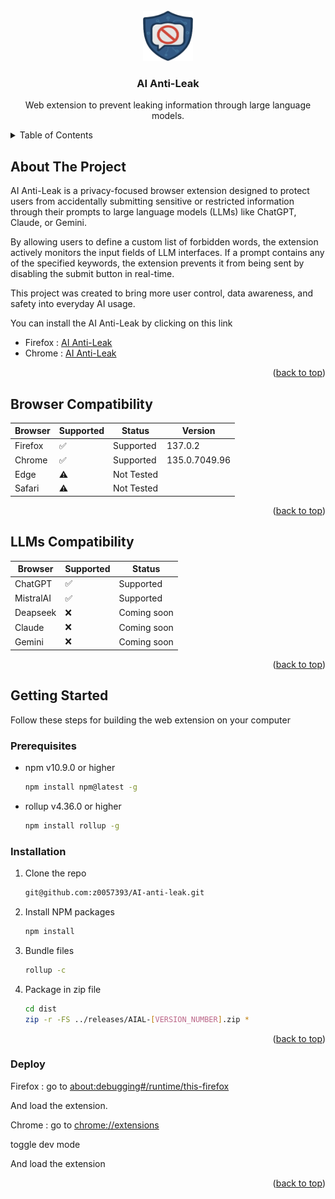 <br />
<div align="center">
  <a href="https://github.com/z0057393/AI-anti-leak">
    <img src="images/base-icon.png" alt="Logo" width="80" height="80">
  </a>

  <h3 align="center">AI Anti-Leak</h3>

  <p align="center">
    Web extension to prevent leaking information through large language models.
    <br />
  </p>
</div>

<details>
  <summary>Table of Contents</summary>
  <ol>
    <li>
      <a href="#about-the-project">About The Project</a>
    </li>
     <li>
      <a href="#browser-compatibility">Browser Compatibility</a>
    </li>
    <li>
      <a href="#getting-started">Getting Started</a>
      <ul>
        <li><a href="#prerequisites">Prerequisites</a></li>
        <li><a href="#installation">Installation</a></li>
        <li><a href="#deploy">Deploy</a></li>
      </ul>
    </li>
  </ol>
</details>

<!-- ABOUT THE PROJECT -->

## About The Project

AI Anti-Leak is a privacy-focused browser extension designed to protect users from accidentally submitting sensitive or restricted information through their prompts to large language models (LLMs) like ChatGPT, Claude, or Gemini.

By allowing users to define a custom list of forbidden words, the extension actively monitors the input fields of LLM interfaces. If a prompt contains any of the specified keywords, the extension prevents it from being sent by disabling the submit button in real-time.

This project was created to bring more user control, data awareness, and safety into everyday AI usage.

You can install the AI Anti-Leak by clicking on this link

- Firefox : [AI Anti-Leak](https://addons.mozilla.org/fr/firefox/addon/ai-anti-leak/)
- Chrome : [AI Anti-Leak](https://chromewebstore.google.com/detail/ai-anti-leak/abbillpanchadklmofpjbgkjcmaljjfo?hl=fr)

<p align="right">(<a href="#readme-top">back to top</a>)</p>

## Browser Compatibility

| Browser | Supported | Status     | Version       |
| ------- | --------- | ---------- | ------------- |
| Firefox | ✅        | Supported  | 137.0.2       |
| Chrome  | ✅        | Supported  | 135.0.7049.96 |
| Edge    | ⚠️        | Not Tested |               |
| Safari  | ⚠️        | Not Tested |               |

<p align="right">(<a href="#readme-top">back to top</a>)</p>

## LLMs Compatibility

| Browser   | Supported | Status      |
| --------- | --------- | ----------- |
| ChatGPT   | ✅        | Supported   |
| MistralAI | ✅        | Supported   |
| Deapseek  | ❌        | Coming soon |
| Claude    | ❌        | Coming soon |
| Gemini    | ❌        | Coming soon |

<p align="right">(<a href="#readme-top">back to top</a>)</p>

## Getting Started

Follow these steps for building the web extension on your computer

### Prerequisites

- npm v10.9.0 or higher
  ```sh
  npm install npm@latest -g
  ```
- rollup v4.36.0 or higher
  ```sh
  npm install rollup -g
  ```

### Installation

1.  Clone the repo
    ```sh
    git@github.com:z0057393/AI-anti-leak.git
    ```
2.  Install NPM packages
    ```sh
    npm install
    ```
3.  Bundle files
    ```sh
    rollup -c
    ```
4.  Package in zip file

    ```sh
    cd dist
    zip -r -FS ../releases/AIAL-[VERSION_NUMBER].zip *
    ```

<p align="right">(<a href="#readme-top">back to top</a>)</p>

### Deploy

Firefox : go to [about:debugging#/runtime/this-firefox](about:debugging#/runtime/this-firefox)

And load the extension.

Chrome : go to [chrome://extensions](chrome://extensions)

toggle dev mode

And load the extension

<p align="right">(<a href="#readme-top">back to top</a>)</p>
